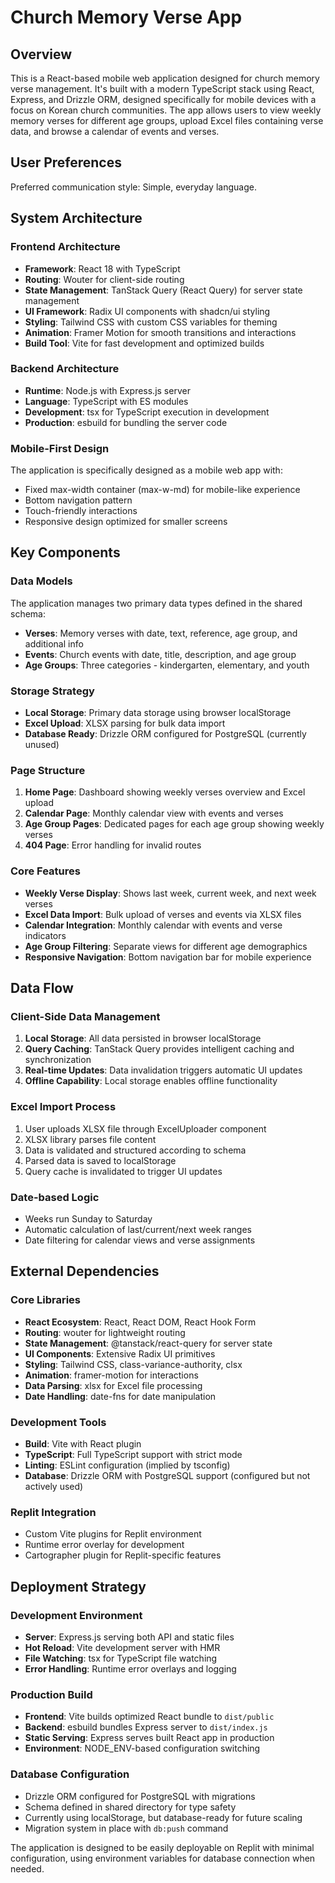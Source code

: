 # Church Memory Verse App

## Overview

This is a React-based mobile web application designed for church memory verse management. It's built with a modern TypeScript stack using React, Express, and Drizzle ORM, designed specifically for mobile devices with a focus on Korean church communities. The app allows users to view weekly memory verses for different age groups, upload Excel files containing verse data, and browse a calendar of events and verses.

## User Preferences

Preferred communication style: Simple, everyday language.

## System Architecture

### Frontend Architecture
- **Framework**: React 18 with TypeScript
- **Routing**: Wouter for client-side routing
- **State Management**: TanStack Query (React Query) for server state management
- **UI Framework**: Radix UI components with shadcn/ui styling
- **Styling**: Tailwind CSS with custom CSS variables for theming
- **Animation**: Framer Motion for smooth transitions and interactions
- **Build Tool**: Vite for fast development and optimized builds

### Backend Architecture
- **Runtime**: Node.js with Express.js server
- **Language**: TypeScript with ES modules
- **Development**: tsx for TypeScript execution in development
- **Production**: esbuild for bundling the server code

### Mobile-First Design
The application is specifically designed as a mobile web app with:
- Fixed max-width container (max-w-md) for mobile-like experience
- Bottom navigation pattern
- Touch-friendly interactions
- Responsive design optimized for smaller screens

## Key Components

### Data Models
The application manages two primary data types defined in the shared schema:
- **Verses**: Memory verses with date, text, reference, age group, and additional info
- **Events**: Church events with date, title, description, and age group
- **Age Groups**: Three categories - kindergarten, elementary, and youth

### Storage Strategy
- **Local Storage**: Primary data storage using browser localStorage
- **Excel Upload**: XLSX parsing for bulk data import
- **Database Ready**: Drizzle ORM configured for PostgreSQL (currently unused)

### Page Structure
1. **Home Page**: Dashboard showing weekly verses overview and Excel upload
2. **Calendar Page**: Monthly calendar view with events and verses
3. **Age Group Pages**: Dedicated pages for each age group showing weekly verses
4. **404 Page**: Error handling for invalid routes

### Core Features
- **Weekly Verse Display**: Shows last week, current week, and next week verses
- **Excel Data Import**: Bulk upload of verses and events via XLSX files
- **Calendar Integration**: Monthly calendar with events and verse indicators
- **Age Group Filtering**: Separate views for different age demographics
- **Responsive Navigation**: Bottom navigation bar for mobile experience

## Data Flow

### Client-Side Data Management
1. **Local Storage**: All data persisted in browser localStorage
2. **Query Caching**: TanStack Query provides intelligent caching and synchronization
3. **Real-time Updates**: Data invalidation triggers automatic UI updates
4. **Offline Capability**: Local storage enables offline functionality

### Excel Import Process
1. User uploads XLSX file through ExcelUploader component
2. XLSX library parses file content
3. Data is validated and structured according to schema
4. Parsed data is saved to localStorage
5. Query cache is invalidated to trigger UI updates

### Date-based Logic
- Weeks run Sunday to Saturday
- Automatic calculation of last/current/next week ranges
- Date filtering for calendar views and verse assignments

## External Dependencies

### Core Libraries
- **React Ecosystem**: React, React DOM, React Hook Form
- **Routing**: wouter for lightweight routing
- **State Management**: @tanstack/react-query for server state
- **UI Components**: Extensive Radix UI primitives
- **Styling**: Tailwind CSS, class-variance-authority, clsx
- **Animation**: framer-motion for interactions
- **Data Parsing**: xlsx for Excel file processing
- **Date Handling**: date-fns for date manipulation

### Development Tools
- **Build**: Vite with React plugin
- **TypeScript**: Full TypeScript support with strict mode
- **Linting**: ESLint configuration (implied by tsconfig)
- **Database**: Drizzle ORM with PostgreSQL support (configured but not actively used)

### Replit Integration
- Custom Vite plugins for Replit environment
- Runtime error overlay for development
- Cartographer plugin for Replit-specific features

## Deployment Strategy

### Development Environment
- **Server**: Express.js serving both API and static files
- **Hot Reload**: Vite development server with HMR
- **File Watching**: tsx for TypeScript file watching
- **Error Handling**: Runtime error overlays and logging

### Production Build
- **Frontend**: Vite builds optimized React bundle to `dist/public`
- **Backend**: esbuild bundles Express server to `dist/index.js`
- **Static Serving**: Express serves built React app in production
- **Environment**: NODE_ENV-based configuration switching

### Database Configuration
- Drizzle ORM configured for PostgreSQL with migrations
- Schema defined in shared directory for type safety
- Currently using localStorage, but database-ready for future scaling
- Migration system in place with `db:push` command

The application is designed to be easily deployable on Replit with minimal configuration, using environment variables for database connection when needed.